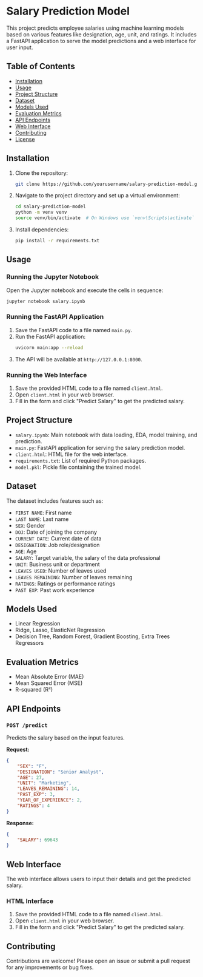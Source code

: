 # Salary Prediction Model

This project predicts employee salaries using machine learning models based on various features like designation, age, unit, and ratings. It includes a FastAPI application to serve the model predictions and a web interface for user input.

## Table of Contents

- [Installation](#installation)
- [Usage](#usage)
- [Project Structure](#project-structure)
- [Dataset](#dataset)
- [Models Used](#models-used)
- [Evaluation Metrics](#evaluation-metrics)
- [API Endpoints](#api-endpoints)
- [Web Interface](#web-interface)
- [Contributing](#contributing)
- [License](#license)

## Installation

1. Clone the repository:
   ```sh
   git clone https://github.com/yourusername/salary-prediction-model.git
   ```
2. Navigate to the project directory and set up a virtual environment:
   ```sh
   cd salary-prediction-model
   python -m venv venv
   source venv/bin/activate  # On Windows use `venv\Scripts\activate`
   ```
3. Install dependencies:
   ```sh
   pip install -r requirements.txt
   ```

## Usage

### Running the Jupyter Notebook

Open the Jupyter notebook and execute the cells in sequence:
   ```sh
   jupyter notebook salary.ipynb
   ```

### Running the FastAPI Application

1. Save the FastAPI code to a file named `main.py`.
2. Run the FastAPI application:
   ```sh
   uvicorn main:app --reload
   ```
3. The API will be available at `http://127.0.0.1:8000`.

### Running the Web Interface

1. Save the provided HTML code to a file named `client.html`.
2. Open `client.html` in your web browser.
3. Fill in the form and click "Predict Salary" to get the predicted salary.

## Project Structure

- `salary.ipynb`: Main notebook with data loading, EDA, model training, and prediction.
- `main.py`: FastAPI application for serving the salary prediction model.
- `client.html`: HTML file for the web interface.
- `requirements.txt`: List of required Python packages.
- `model.pkl`: Pickle file containing the trained model.

## Dataset

The dataset includes features such as:
- `FIRST NAME`: First name  
- `LAST NAME`: Last name  
- `SEX`: Gender  
- `DOJ`: Date of joining the company 
- `CURRENT DATE`: Current date of data 
- `DESIGNATION`: Job role/designation  
- `AGE`: Age  
- `SALARY`: Target variable, the salary of the data professional 
- `UNIT`: Business unit or department  
- `LEAVES USED`: Number of leaves used  
- `LEAVES REMAINING`: Number of leaves remaining  
- `RATINGS`: Ratings or performance ratings  
- `PAST EXP`: Past work experience

## Models Used

- Linear Regression
- Ridge, Lasso, ElasticNet Regression
- Decision Tree, Random Forest, Gradient Boosting, Extra Trees Regressors

## Evaluation Metrics

- Mean Absolute Error (MAE)
- Mean Squared Error (MSE)
- R-squared (R²)

## API Endpoints

### `POST /predict`

Predicts the salary based on the input features.

**Request:**

```json
{
    "SEX": "F",
    "DESIGNATION": "Senior Analyst",
    "AGE": 27,
    "UNIT": "Marketing",
    "LEAVES_REMAINING": 14,
    "PAST_EXP": 3,
    "YEAR_OF_EXPERIENCE": 2,
    "RATINGS": 4
}
```

**Response:**

```json
{
    "SALARY": 69643
}
```

## Web Interface

The web interface allows users to input their details and get the predicted salary. 

### HTML Interface

1. Save the provided HTML code to a file named `client.html`.
2. Open `client.html` in your web browser.
3. Fill in the form and click "Predict Salary" to get the predicted salary.

## Contributing

Contributions are welcome! Please open an issue or submit a pull request for any improvements or bug fixes.


